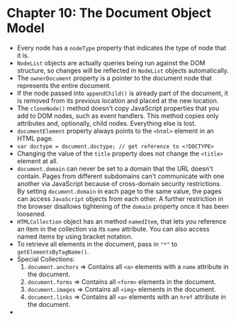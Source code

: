 # Chapter 10: The Document Object Model

* Every node has a `nodeType` property that indicates the type of node that it is.
* `NodeList` objects are actually queries being run against the DOM structure, so changes will be reflected in `NodeList` objects automatically.
* The `ownerDocument` property is a pointer to the document node that represents the entire document.
* If the node passed into `appendChild()` is already part of the document, it is removed from its previous location and placed at the new location.
* The `cloneNode()` method doesn't copy JavaScript properties that you add to DOM nodes, such as event handlers. This method copies only attributes and, optionally, child nodes. Everything else is lost.
* `documentElement` property always points to the `<html>` element in an HTML page.
* `var doctype = document.doctype; // get reference to <!DOCTYPE>`
* Changing the value of the `title` property does not change the `<title>` element at all.
* `document.domain` can never be set to a domain that the URL doesn't contain. Pages from different subdomains can't communicate with one another via JavaScript because of cross-domain security restrictions. By setting `document.domain` in each page to the same value, the pages can access `JavaScript` objects from each other. A further restriction in the browser disallows tightening of the `domain` property once it has been loosened.
* `HTMLCollection` object has an method `namedItem`, that lets you reference an item in the collection via its `name` attribute. You can also access named items by using bracket notation.
* To retrieve all elements in the document, pass in `"*"` to `getElementsByTagName()`.
* Special Collections:
  1. `document.anchors` => Contains all `<a>` elements with a `name` attribute in the document.
  2. `document.forms` => Contains all `<form>` elements in the document.
  3. `document.images` => Contains all `<img>` elements in the document.
  4. `document.links` => Contains all `<a>` elements with an `href` attribute in the document.
* 
